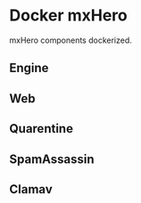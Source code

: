 # Docker mxHero
mxHero components dockerized.

## Engine

## Web

## Quarentine

## SpamAssassin

## Clamav
